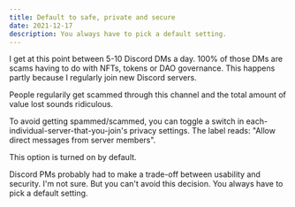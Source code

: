 ```yaml
---
title: Default to safe, private and secure
date: 2021-12-17
description: You always have to pick a default setting.
---
```


I get at this point between 5-10 Discord DMs a day.
100% of those DMs are scams having to do with NFTs, tokens or DAO governance.
This happens partly because I regularly join new Discord servers.

People regularily get scammed through this channel and the total amount of value lost sounds ridiculous. 

To avoid getting spammed/scammed, you can toggle a switch in each-individual-server-that-you-join's privacy settings. The label reads: "Allow direct messages from server members".

This option is turned on by default.

Discord PMs probably had to make a trade-off between usability and security. I'm not sure.
But you can't avoid this decision. You always have to pick a default setting.
